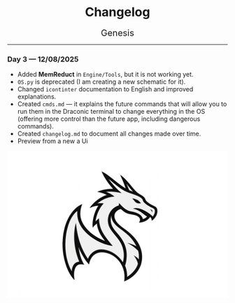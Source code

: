 <div align="center">
    <h1 align="center">Changelog</h1>
    <span style="font-size: 20px;">Genesis</span>
</div>

---

### Day 3 — 12/08/2025
- Added **MemReduct** in `Engine/Tools`, but it is not working yet.
- `OS.py` is deprecated (I am creating a new schematic for it).
- Changed `icontinter` documentation to English and improved explanations.
- Created `cmds.md` — it explains the future commands that will allow you to run them in the Draconic terminal to change everything in the OS (offering more control than the future app, including dangerous commands).
- Created `changelog.md` to document all changes made over time.
- Preview from a new a Ui
<div>
<img src="https://github.com/aritsuyu/Project-DraconicOS/blob/main/lib/img/draconic.png" width="1048"/>
<div>
